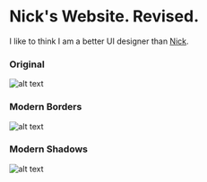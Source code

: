 # Nick's Website. Revised.

I like to think I am a better UI designer than [Nick](http://www.github.com/N1ckx2).

### Original

![alt text](http://i.imgur.com/bnM8Xa4.png "The Original Design")

### Modern Borders

![alt text](http://i.imgur.com/Ud11oN6.png "Modern Borders")

### Modern Shadows

![alt text](http://i.imgur.com/FItzklp.png "Modern Shadows")
